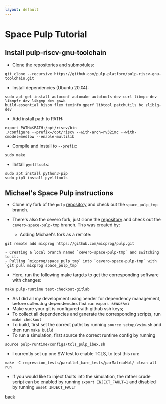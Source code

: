 ```yaml
---
layout: default
---
```


# [](#header-1)Space Pulp Tutorial

## Install pulp-riscv-gnu-toolchain

- Clone the repositories and submodules:
```
git clone --recursive https://github.com/pulp-platform/pulp-riscv-gnu-toolchain.git
```

- Install dependencies (Ubuntu 20.04):
```
sudo apt-get install autoconf automake autotools-dev curl libmpc-dev libmpfr-dev libgmp-dev gawk
build-essential bison flex texinfo gperf libtool patchutils bc zlib1g-dev
```
- Add install path to PATH:
```
export PATH=$PATH:/opt/riscv/bin
./configure --prefix=/opt/riscv --with-arch=rv32imc --with-cmodel=medlow --enable-multilib
```

- Compile and install to `--prefix`:

```
sudo make
```

- Install `pyelftools`:

``` 
sudo apt install python3-pip
sudo pip3 install pyelftools
```

## Michael's Space Pulp instructions

- Clone my fork of the `pulp` [repository](https://github.com/micprog/pulp) and check out the `space_pulp_tmp` branch.

- There's also the cevero fork, just clone the [repository](https://github.com/cevero/pulp) and check out the `cevero-space-pulp-tmp` branch. This was created by:

    - Adding Michael's fork as a remote: 
```
git remote add micprog https://github.com/micprog/pulp.git
```
    - Creating a local branch named `cevero-space-pulp-tmp` and switching to it.
    - Pulling `micprog/space_pulp_tmp` into `cevero-space-pulp-tmp` with `git pull micprog space_pulp_tmp`
- Here, run the following make targets to get the corresponding software with changes:
```
make pulp-runtime test-checkout-gitlab
```
- As I did all my development using bender for dependency management, before collecting
dependencies first run `export BENDER=1`
- Make sure your git is configured with github ssh keys;
- To collect all dependencies and generate the corresponding scripts, run `make checkout`
- To build, first set the correct paths by running `source setup/vsim.sh` and then run `make build`
- To run a simulation, first source the correct runtime config by running
```
source pulp-runtime/configs/tcls_pulp_ibex.sh
```
- I currently set up one SW test to enable TCLS, to test this run:
```
make -C regression_tests/parallel_bare_tests/parMatrixMul/ clean all run
```
- If you would like to inject faults into the simulation, the rather crude script can be enabled by
running `export INJECT_FAULT=1` and disabled by running `unset INJECT_FAULT`

[back](./)
